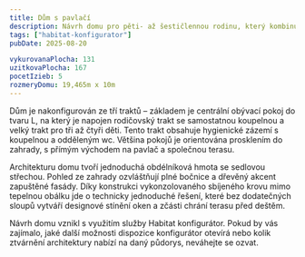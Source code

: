 ```yaml
---
title: Dům s pavlačí
description: Návrh domu pro pěti- až šestičlennou rodinu, který kombinuje tradiční tvarosloví s nadstandardními detaily vysokých prosklení a dřevěného obkladu. V Habitat konfigurátoru jsme vytvořili prostorný podélný půdorys, umístěný na širokém pozemku. Dům definuje přesah sedlové střechy před jižní fasádu, který podél terasy vytváří pavlač a stíní prosklení před vysokým letním sluncem.
tags: ["habitat-konfigurator"]
pubDate: 2025-08-20

vykurovanaPlocha: 131
uzitkovaPlocha: 167
pocetIzieb: 5
rozmeryDomu: 19,465m x 10m
---
```


Dům je nakonfigurován ze tří traktů – základem je centrální obývací pokoj do tvaru L, na který je napojen rodičovský trakt se samostatnou koupelnou a velký trakt pro tři až čtyři děti. Tento trakt obsahuje hygienické zázemí s koupelnou a odděleným wc. Většina pokojů je orientována prosklením do zahrady, s přímým východem na pavlač a společnou terasu.

Architekturu domu tvoří jednoduchá obdélníková hmota se sedlovou střechou. Pohled ze zahrady ozvláštňují plné bočnice a dřevěný akcent zapuštěné fasády. Díky konstrukci vykonzolovaného sbíjeného krovu mimo tepelnou obálku jde o technicky jednoduché řešení, které bez dodatečných sloupů vytváří designové stínění oken a zčásti chrání terasu před deštěm.

Návrh domu vznikl s využitím služby Habitat konfigurátor. Pokud by vás zajímalo, jaké další možnosti dispozice konfigurátor otevírá nebo kolik ztvárnění architektury nabízí na daný půdorys, neváhejte se ozvat.
